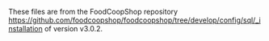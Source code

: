 These files are from the FoodCoopShop repository https://github.com/foodcoopshop/foodcoopshop/tree/develop/config/sql/_installation of version v3.0.2.

